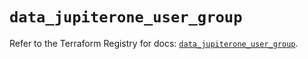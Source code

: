 # `data_jupiterone_user_group`

Refer to the Terraform Registry for docs: [`data_jupiterone_user_group`](https://registry.terraform.io/providers/jupiterone/jupiterone/1.16.3/docs/data-sources/user_group).
